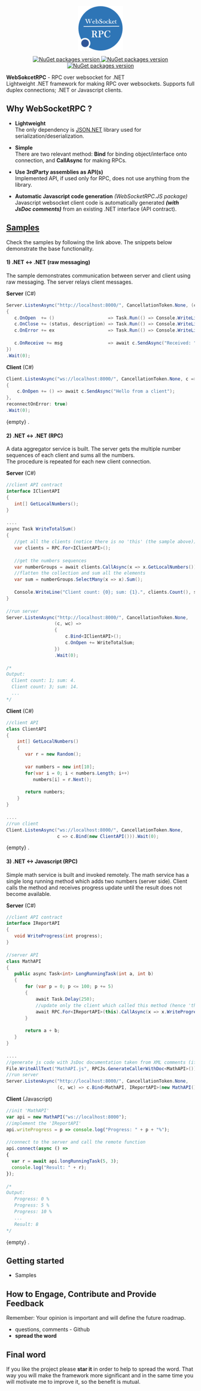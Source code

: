 <p align="center">
    <a href="https://www.nuget.org/profiles/dajuric"> <img src="Deploy/Logo/Logo-big.png" alt="WebSocketRPC logo" width="120" align="center"> </a>
</p>

<p align="center">
    <a href="https://www.nuget.org/packages/WebsocketRPC/"> <img src="https://img.shields.io/badge/WebSokcetRPC-v1.x-blue.svg?style=flat-square" alt="NuGet packages version"/>  </a>
    <a href="https://www.nuget.org/packages/WebsocketRPC.JS/"> <img src="https://img.shields.io/badge/WebSokcetRPC.JS-v1.x-blue.svg?style=flat-square" alt="NuGet packages version"/>  </a>
    <a href="https://www.nuget.org/packages/WebsocketRPC.AspCore/"> <img src="https://img.shields.io/badge/WebSokcetRPC.AspCore-v1.x-blue.svg?style=flat-square" alt="NuGet packages version"/>  </a>
</p>

**WebSokcetRPC** - RPC over websocket for .NET    
Lightweight .NET framework for making RPC over websockets. Supports full duplex connections; .NET or Javascript clients. 

<!--
 > **Tutorial:** <a href="https://www.codeproject.com/Articles/0000/Introducing-Leightweight-WebSocket-RPC-library" target="_blank">CodeProject article</a>
-->


## Why WebSocketRPC ?

+ **Lightweight**   
The only dependency is <a href="https://www.newtonsoft.com/json">JSON.NET</a> library used for serialization/deserialization.

+ **Simple**   
There are two relevant method: **Bind** for binding object/interface onto connection, and **CallAsync** for making RPCs.

+ **Use 3rdParty assemblies as API(s)**   
Implemented API, if used only for RPC, does not use anything from the library.

+ **Automatic Javascript code generation** *(WebSocketRPC.JS package)*  
 Javascript websocket client code is automatically generated **_(with JsDoc comments)_** from an existing .NET
                        interface (API contract).

 
## <a href="Samples/"> Samples</a>

Check the samples by following the link above. The snippets below demonstrate the base functionality.

#### 1) .NET <-> .NET (raw messaging)
The sample demonstrates communication between server and client using raw messaging. The server relays client messages.

**Server** (C#)
 ``` csharp
Server.ListenAsync("http://localhost:8000/", CancellationToken.None, (c, wc) => 
{
    c.OnOpen  += ()                    => Task.Run(() => Console.WriteLine("Opened"));
    c.OnClose += (status, description) => Task.Run(() => Console.WriteLine("Closed: " + description));
    c.OnError += ex                    => Task.Run(() => Console.WriteLine("Error: " + ex.Message));     

    c.OnReceive += msg                 => await c.SendAsync("Received: " + msg); //relay message
})
.Wait(0);
 ``` 

 **Client** (C#)
  ``` csharp
Client.ListenAsync("ws://localhost:8000/", CancellationToken.None, c => 
{
      c.OnOpen += () => await c.SendAsync("Hello from a client");
},
reconnectOnError: true)
.Wait(0);
 ```
{empty} . 


#### 2) .NET <-> .NET (RPC)
A data aggregator service is built. The server gets the multiple number sequences of each client and sums all the numbers.  
The procedure is repeated for each new client connection.

**Server** (C#)
 ``` csharp
//client API contract
interface IClientAPI
{
    int[] GetLocalNumbers();
}

....
async Task WriteTotalSum()
{  
    //get all the clients (notice there is no 'this' (the sample above))
    var clients = RPC.For<IClientAPI>();

    //get the numbers sequences
    var numberGroups = await clients.CallAsync(x => x.GetLocalNumbers());
    //flatten the collection and sum all the elements
    var sum = numberGroups.SelectMany(x => x).Sum();

    Console.WriteLine("Client count: {0}; sum: {1}.", clients.Count(), sum);
}

//run server
Server.ListenAsync("http://localhost:8000/", CancellationToken.None, 
                   (c, wc) => 
                   { 
                       c.Bind<IClientAPI>();
                       c.OnOpen += WriteTotalSum;
                   })
                   .Wait(0);

/*
Output: 
   Client count: 1; sum: 4.
   Client count: 3; sum: 14.
   ...
*/
 ``` 
 
**Client** (C#)
``` csharp
//client API
class ClientAPI
{
    int[] GetLocalNumbers()
    {
       var r = new Random();
      
       var numbers = new int[10];
       for(var i = 0; i < numbers.Length; i++)
          numbers[i] = r.Next();

       return numbers;
    }
}

....
//run client
Client.ListenAsync("ws://localhost:8000/", CancellationToken.None, 
                   c => c.Bind(new ClientAPI())).Wait(0);
 ``` 
{empty} .  

#### 3) .NET <-> Javascript (RPC)
Simple math service is built and invoked remotely. The math service has a single long running method which adds two numbers (server side).
Client calls the method and receives progress update until the result does not become available.

**Server** (C#)
 ``` csharp
//client API contract
interface IReportAPI
{
    void WriteProgress(int progress);
}

//server API
class MathAPI
{
    public async Task<int> LongRunningTask(int a, int b)
    {
        for (var p = 0; p <= 100; p += 5)
        {
            await Task.Delay(250);
            //update only the client which called this method (hence 'this')
            await RPC.For<IReportAPI>(this).CallAsync(x => x.WriteProgress(p));
        }

        return a + b;
    }
}

....
//generate js code with JsDoc documentation taken from XML comments (if any)
File.WriteAllText("MathAPI.js", RPCJs.GenerateCallerWithDoc<MathAPI>());
//run server
Server.ListenAsync("http://localhost:8000/", CancellationToken.None, 
                    (c, wc) => c.Bind<MathAPI, IReportAPI>(new MathAPI())).Wait(0);
 ``` 

 **Client** (Javascript)
  ``` javascript
//init 'MathAPI'
var api = new MathAPI("ws://localhost:8000");
//implement the 'IReportAPI'
api.writeProgress = p => console.log("Progress: " + p + "%");

//connect to the server and call the remote function
api.connect(async () => 
{
    var r = await api.longRunningTask(5, 3);
    console.log("Result: " + r);
});

/*
  Output: 
     Progress: 0 %
     Progress: 5 %
     Progress: 10 %
     ...
     Result: 8
*/
 ``` 
  
{empty} .  


## Getting started
+ Samples
<!--
+ <a href="https://www.codeproject.com/Articles/0000/Introducing-Leightweight-WebSocket-RPC-library" target="_blank">CodeProject article</a>
-->

## How to Engage, Contribute and Provide Feedback  
Remember: Your opinion is important and will define the future roadmap.
+ questions, comments - Github
+ **spread the word** 

## Final word
If you like the project please **star it** in order to help to spread the word. That way you will make the framework more significant and in the same time you will motivate me to improve it, so the benefit is mutual.
